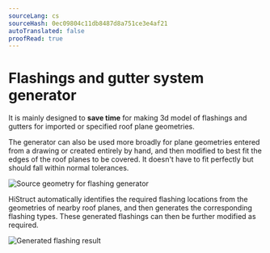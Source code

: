 ```yaml
---
sourceLang: cs
sourceHash: 0ec09804c11db8487d8a751ce3e4af21
autoTranslated: false
proofRead: true
---
```


# Flashings and gutter system generator

It is mainly designed to **save time** for making 3d model of flashings and gutters for imported or specified roof plane geometries.

The generator can also be used more broadly for plane geometries entered from a drawing or created entirely by hand, and then modified to best fit the edges of the roof planes to be covered. It doesn't have to fit perfectly but should fall within normal tolerances.

![Source geometry for flashing generator](img/sourceGeometryForFlashingGenerator.png)

HiStruct automatically identifies the required flashing locations from the geometries of nearby roof planes, and then generates the corresponding flashing types. These generated flashings can then be further modified as required.

![Generated flashing result](img/generatedFlashingResult.png)

